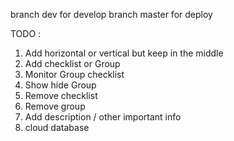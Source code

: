 branch dev for develop
branch master for deploy

TODO : 
1. Add horizontal or vertical but keep in the middle
2. Add checklist or Group
3. Monitor Group checklist
4. Show hide Group
5. Remove checklist
6. Remove group
7. Add description / other important info
8. cloud database